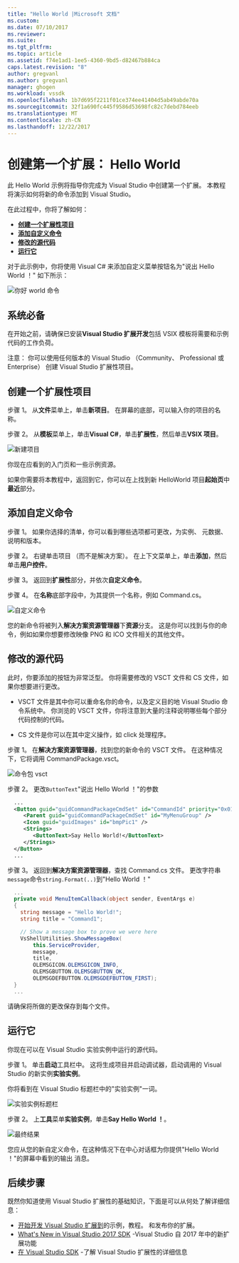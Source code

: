 ```yaml
---
title: "Hello World |Microsoft 文档"
ms.custom: 
ms.date: 07/10/2017
ms.reviewer: 
ms.suite: 
ms.tgt_pltfrm: 
ms.topic: article
ms.assetid: f74e1ad1-1ee5-4360-9bd5-d82467b884ca
caps.latest.revision: "8"
author: gregvanl
ms.author: gregvanl
manager: ghogen
ms.workload: vssdk
ms.openlocfilehash: 1b7d695f2211f01ce374ee41404d5ab49abde70a
ms.sourcegitcommit: 32f1a690fc445f9586d53698fc82c7debd784eeb
ms.translationtype: MT
ms.contentlocale: zh-CN
ms.lasthandoff: 12/22/2017
---
```

# <a name="creating-your-first-extension-hello-world"></a>创建第一个扩展： Hello World

此 Hello World 示例将指导你完成为 Visual Studio 中创建第一个扩展。 本教程将演示如何将新的命令添加到 Visual Studio。

在此过程中，你将了解如何：

* **[创建一个扩展性项目](#create-an-extensibility-project)**
* **[添加自定义命令](#add-a-custom-command)**
* **[修改的源代码](#modify-the-source-code)**
* **[运行它](#run-it)**

对于此示例中，你将使用 Visual C# 来添加自定义菜单按钮名为"说出 Hello World ！" 如下所示：

![你好 world 命令](media/hello-world-say-hello-world.png)

## <a name="prerequisites"></a>系统必备

在开始之前，请确保已安装**Visual Studio 扩展开发**包括 VSIX 模板将需要和示例代码的工作负荷。

注意： 你可以使用任何版本的 Visual Studio （Community、 Professional 或 Enterprise） 创建 Visual Studio 扩展性项目。

## <a name="create-an-extensibility-project"></a>创建一个扩展性项目

步骤 1。 从**文件**菜单上，单击**新项目**。 在屏幕的底部，可以输入你的项目的名称。

步骤 2。 从**模板**菜单上，单击**Visual C#**，单击**扩展性**，然后单击**VSIX 项目**。

![新建项目](media/hello-world-new-project.png)

你现在应看到的入门页和一些示例资源。

如果你需要将本教程中，返回到它，你可以在上找到新 HelloWorld 项目**起始页**中**最近**部分。

## <a name="add-a-custom-command"></a>添加自定义命令

步骤 1。 如果你选择的清单，你可以看到哪些选项都可更改，为实例、 元数据、 说明和版本。

步骤 2。 右键单击项目 （而不是解决方案）。 在上下文菜单上，单击**添加**，然后单击**用户控件**。

步骤 3。 返回到**扩展性**部分，并依次**自定义命令**。

步骤 4。 在**名称**底部字段中，为其提供一个名称，例如 Command.cs。

![自定义命令](media/hello-world-custom-command.png)

您的新命令将被列入**解决方案资源管理器**下**资源**分支。 这是你可以找到与你的命令，例如如果你想要修改映像 PNG 和 ICO 文件相关的其他文件。

## <a name="modify-the-source-code"></a>修改的源代码

此时，你要添加的按钮为非常泛型。 你将需要修改的 VSCT 文件和 CS 文件，如果你想要进行更改。

* VSCT 文件是其中你可以重命名你的命令，以及定义目的地 Visual Studio 命令系统中。 你浏览的 VSCT 文件，你将注意到大量的注释说明哪些每个部分代码控制的代码。

* CS 文件是你可以在其中定义操作，如 click 处理程序。

步骤 1。 在**解决方案资源管理器**，找到您的新命令的 VSCT 文件。 在这种情况下，它将调用 CommandPackage.vsct。

![命令包 vsct](media/hello-world-command-package-vsct.png)

步骤 2。 更改`ButtonText`"说出 Hello World ！"的参数

```xml
  ...
  <Button guid="guidCommandPackageCmdSet" id="CommandId" priority="0x0100" type="Button">
     <Parent guid="guidCommandPackageCmdSet" id="MyMenuGroup" />
     <Icon guid="guidImages" id="bmpPic1" />
     <Strings>
        <ButtonText>Say Hello World!</ButtonText>
     </Strings>
  </Button>
  ...
```

步骤 3。 返回到**解决方案资源管理器**，查找 Command.cs 文件。 更改字符串`message`命令`string.Format(..)`到"Hello World ！"

```csharp
  ...
  private void MenuItemCallback(object sender, EventArgs e)
  {
    string message = "Hello World!";
    string title = "Command1";

    // Show a message box to prove we were here
    VsShellUtilities.ShowMessageBox(
        this.ServiceProvider,
        message,
        title,
        OLEMSGICON.OLEMSGICON_INFO,
        OLEMSGBUTTON.OLEMSGBUTTON_OK,
        OLEMSGDEFBUTTON.OLEMSGDEFBUTTON_FIRST);
  }
  ...
```

请确保将所做的更改保存到每个文件。

## <a name="run-it"></a>运行它

你现在可以在 Visual Studio 实验实例中运行的源代码。

步骤 1。 单击**启动**工具栏中。 这将生成项目并启动调试器，启动调用的 Visual Studio 的新实例**实验实例**。

你将看到在 Visual Studio 标题栏中的"实验实例"一词。

![实验实例标题栏](media/hello-world-exp-instance.png)

步骤 2。 上**工具**菜单**实验实例**，单击**Say Hello World ！**。

![最终结果](media/hello-world-final-result.png)

您应从您的新自定义命令，在这种情况下在中心对话框为你提供"Hello World ！"的屏幕中看到的输出 消息。

## <a name="next-steps"></a>后续步骤

既然你知道使用 Visual Studio 扩展性的基础知识，下面是可以从何处了解详细信息：

* [开始开发 Visual Studio 扩展到](starting-to-develop-visual-studio-extensions.md)的示例，教程。 和发布你的扩展。
* [What's New in Visual Studio 2017 SDK](what-s-new-in-the-visual-studio-2017-sdk.md) -Visual Studio 自 2017 年中的新扩展功能
* [在 Visual Studio SDK](internals/inside-the-visual-studio-sdk.md) -了解 Visual Studio 扩展性的详细信息